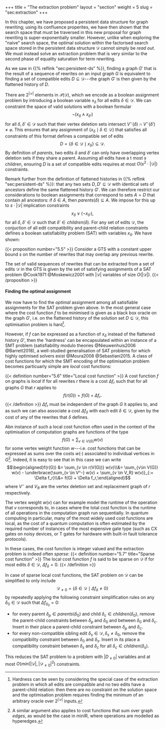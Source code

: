 +++
title = "The extraction problem"
layout = "section"
weight = 5
slug = "sec:extraction"
+++

In this chapter, we have proposed a persistent data structure
for graph rewriting; using its confluence properites,
we have then shown that the search space that must be traversed
in this new proposal for graph rewriting is super-exponentially
smaller.
However, unlike when exploring the "naive" search space,
the optimal solution within the factorised search space stored
in the persistent data structure $\mathcal{D}$
cannot simply be _read out_.
We must instead solve an extraction problem that is very similar
to the second phase of equality saturation for term rewriting.

As we saw in {{% reflink "sec:persistent-ds" %}},
finding a graph $G'$ that is the result of a sequence of rewrites
on an input graph $G$ is equivalent to finding a set of
compatible edits $D \subseteq \mathcal{D}$---the graph
$G'$ is then given by the flattened history of $D$.

There are $2^{|\mathcal{D}|}$ elements in $\mathcal{P}(\mathcal{D})$,
which we encode as a boolean assignment problem by introducing
a boolean variable $x_\delta$ for all edits $\delta \in \mathcal{D}$.
We can constraint the space of valid solutions with a boolean formular
$$\neg (x_\delta \land x_{\delta'})$$
for all $\delta,\delta' \in \mathcal{D}$ such that their vertex deletion sets
intersect $V^-(\delta) \cap V^-(\delta') \neq \varnothing$.
This ensures that any assignment of $\{x_\delta \mid \delta \in \mathcal{D}\}$
that satisfies all constraints of this format defines a compatible set of edits
$$D = \{\delta \in \mathcal{D} \mid x_\delta\} \subseteq \mathcal{D}.$$
By definition of $parents$, two edits $\delta$ and $\delta'$ can only have overlapping vertex
deletion sets if they share a parent.
Assuming all edits have a t most $s$ children, ensuring $D$ is a set of compatible edits
requires at most $O(s^2 \cdot |\mathcal{D}|)$ constraints.

Remark further from the definition of flattened histories in {{% reflink "sec:persistent-ds" %}}:
that any two sets $D, D' \subseteq \mathcal{D}$ with identical sets of ancestors
define the same flattened history $G'$.
We can therefore restrict our considerations to boolean assignments that correspond
to sets $A = D$ that contain all ancestors: if $\delta \in A$, then
$parents(\delta) \subseteq A$.
We impose for this up to $s \cdot |\mathcal{D}|$  implication constraints
$$x_\delta \lor (\neg x_{\delta'}),$$
for all $\delta,\delta' \in \mathcal{D}$ such that $\delta' \in children(\delta)$.
For any set of edits $\mathcal{D}$,
the conjuction of all edit compatibility and parent-child relation constraints
defines a boolean satisfiability problem (SAT) with variables $x_\delta$.
We have shown:

{{< proposition number="5.5" >}}
Consider a GTS with a constant upper bound $s$ on the number of rewrites that may
overlap any previous rewrite.

The set of valid sequences of rewrites that can be extracted from a set of
edits $\mathcal{D}$ in the GTS
is given by the set of satisfying assignments of a SAT problem @Cook1971 @Moskewicz2001
with $|\mathcal{D}|$ variables of size $O(|\mathcal{D}|)$.
{{< /proposition >}}

#### Finding the optimal assignment
We now have to find the _optimal_ assignment among all satisfiable assignments
for the SAT problem given above.
In the most general case where the cost function $f$ to be minimised is given
as a black box oracle on the graph $G'$, i.e. on the flattened history of the
solution set $D \subseteq \mathcal{D}$, this optimisation problem is hard[^whynphard].
[^whynphard]: Hardness can be seen by considering the special case of the extraction
problem in which all edits are compatible and no two edits have a parent-child
relation: then there are no constraint on the solution space and the optimisation
problem requires finding the minimum of an arbitrary oracle over $2^{|\mathcal{D}|}$
inputs.

However, if $f$ can be expressed as a function of $x_\delta$ instead of the flattened
history $G'$, then the 'hardness' can be encapsulated within an instance of
a SMT problem (satisfiability modulo theories @Nieuwenhuis2006 @Barrett2018),
a well-studied generalisation of SAT problems for which highly optimised solvers
exist @Moura2008 @Sebastiani2015.
A class of cost functions for which the SMT encoding of the optimisation problem
becomes particuarly simple are _local_ cost functions:

{{< definition number="5.6" title="Local cost function" >}}
A cost function $f$ on graphs is _local_ if for all rewrites $r$ there
is a cost $\Delta f_r$ such that for all graphs $G$ that $r$ applies to
$$f(r(G)) = f(G) + \Delta f_r.$$
{{< /definition >}}
$\Delta f_r$ must be independent of the graph $G$ it applies to, and as such
we can also associate a cost $\Delta f_\delta$ with each edit $\delta \in \mathcal{D}$,
given by the cost of any of the rewrites that $\delta$ defines.

Abn instance of such a local cost function often used in the context of the
optimisation of computation graphs are functions of the type
$$f(G) = \sum_{v \in V(G)} w(v)$$
for some vertex weight function $w$---i.e. cost functions that can be expressed
as sums over the costs $w(\cdot)$ associated to individual vertices in $G$[^alsoedgesifyouwant].
Indeed, it is easy to see that in this case we can write
$$\begin{aligned}f(r(G)) &= \sum_{v \in r(V(G))} w(v)\\&= \sum_{v\in V(G)} w(v) - \underbrace{\sum_{v \in V^-} w(v) + \sum_{v \in V_R} w(v)}_{:= \Delta f_r}\\&= f(G) + \Delta f_r,\end{aligned}$$
where $V^-$ and $V_R$ are the vertex deletion set and replacement graph of $r$ respectively.
[^alsoedgesifyouwant]: A similar argument also applies to cost functions that sum
over graph _edges_, as would be the case in minIR, where operations are modelled as
hyperedges.

The vertex weight $w(v)$ can for example model the runtime of the operation that
$v$ corresponds to, in cases where the total cost function is the runtime of all
operations in the computation graph run sequentially.
In quantum computing in particular, many of the most widely used cost functions
are local, as the cost of a quantum computation is often estimated by the
required number of instances of the most expensive gate type (such as
CX gates on noisy devices, or T gates for hardware with built-in
fault tolerance protocols).

In these cases, the cost function is integer valued and the extraction problem
is indeed often _sparse_:
{{< definition number="5.7" title="Sparse cost function" >}}
The local cost function $f$ is said to be sparse on $\mathcal{D}$ if
for most edits $\delta \in \mathcal{D}$, $\Delta f_\delta = 0$.
{{< /definition >}}

In case of sparse local cost functions, the SAT problem on $\mathcal{D}$ can
be simplified to only include $$\mathcal{D}_{\neq 0} = \{\delta \in \mathcal{D} \mid \Delta f_\delta \neq 0\}$$
by repeatedly applying the following constraint simplification rules
on any $\delta_0 \in \mathcal{D}$ such that $\Delta f_\delta_0 = 0$:
- for every parent $\delta_p \in parents(\delta_0)$ and child $\delta_c \in children(\delta_0)$,
remove the parent-child constraints between $\delta_p$ and $\delta_0$ and between
$\delta_0$ and $\delta_c$.
Insert in their place a parent-child constraint between $\delta_p$ and $\delta_c$.
- for every non-compatible sibling edit $\delta_s \in \mathcal{D}, \delta_s \neq \delta_0$,
remove the compatibility constraint between $\delta_0$ and $\delta_s$.
Insert in its place a compatibility constraint between $\delta_s$ and $\delta_c$
for all $\delta_c \in children(\delta_s)$.

This reduces the SAT problem to a problem with $|D_{\neq 0}|$ variables and at
most $O(min(|\mathcal{D}|, |\mathcal{D}_{\neq 0}|^2)$ constraints.
